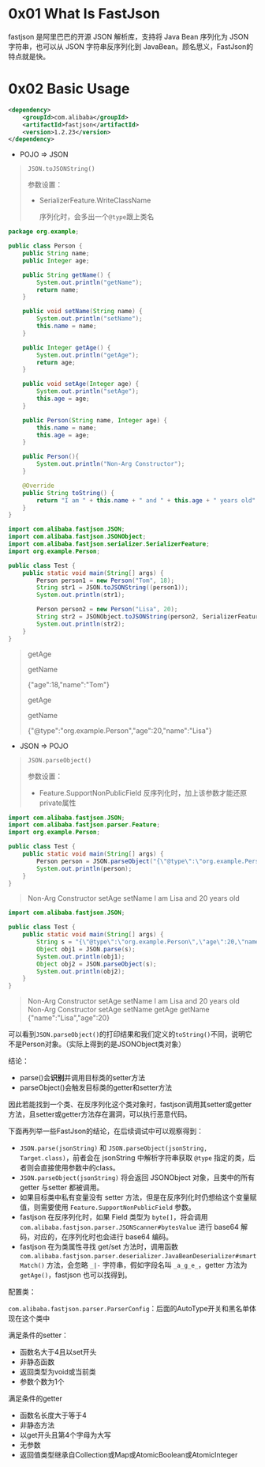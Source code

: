 # 0x01 What Is FastJson

fastjson 是阿里巴巴的开源 JSON 解析库，支持将 Java Bean 序列化为 JSON 字符串，也可以从 JSON 字符串反序列化到 JavaBean。顾名思义，FastJson的特点就是快。

# 0x02 Basic Usage

```xml
<dependency>
    <groupId>com.alibaba</groupId>
    <artifactId>fastjson</artifactId>
    <version>1.2.23</version>
</dependency>
```

* POJO => JSON

> `JSON.toJSONString()`
>
> 参数设置：
>
> * SerializerFeature.WriteClassName
>
>   序列化时，会多出一个`@type`跟上类名

```java
package org.example;

public class Person {
    public String name;
    public Integer age;

    public String getName() {
        System.out.println("getName");
        return name;
    }

    public void setName(String name) {
        System.out.println("setName");
        this.name = name;
    }

    public Integer getAge() {
        System.out.println("getAge");
        return age;
    }

    public void setAge(Integer age) {
        System.out.println("setAge");
        this.age = age;
    }

    public Person(String name, Integer age) {
        this.name = name;
        this.age = age;
    }

    public Person(){
        System.out.println("Non-Arg Constructor");
    }

    @Override
    public String toString() {
        return "I am " + this.name + " and " + this.age + " years old";
    }
}
```

```java
import com.alibaba.fastjson.JSON;
import com.alibaba.fastjson.JSONObject;
import com.alibaba.fastjson.serializer.SerializerFeature;
import org.example.Person;

public class Test {
    public static void main(String[] args) {
        Person person1 = new Person("Tom", 18);
        String str1 = JSON.toJSONString((person1));
        System.out.println(str1);

        Person person2 = new Person("Lisa", 20);
        String str2 = JSONObject.toJSONString(person2, SerializerFeature.WriteClassName);
        System.out.println(str2);
    }
}
```

> getAge
>
> getName
>
> {"age":18,"name":"Tom"}
>
> getAge
>
> getName
>
> {"@type":"org.example.Person","age":20,"name":"Lisa"}

* JSON => POJO

> `JSON.parseObject()`
>
> 参数设置：
>
> * Feature.SupportNonPublicField
>   反序列化时，加上该参数才能还原private属性

```java
import com.alibaba.fastjson.JSON;
import com.alibaba.fastjson.parser.Feature;
import org.example.Person;

public class Test {
    public static void main(String[] args) {
        Person person = JSON.parseObject("{\"@type\":\"org.example.Person\",\"age\":20,\"name\":\"Lisa\"}", Person.class, Feature.SupportNonPublicField);
        System.out.println(person);
    }
}
```

> Non-Arg Constructor
> setAge
> setName
> I am Lisa and 20 years old

```java
import com.alibaba.fastjson.JSON;

public class Test {
    public static void main(String[] args) {
        String s = "{\"@type\":\"org.example.Person\",\"age\":20,\"name\":\"Lisa\"}";
        Object obj1 = JSON.parse(s);
        System.out.println(obj1);
        Object obj2 = JSON.parseObject(s);
        System.out.println(obj2);
    }
}
```

> Non-Arg Constructor
> setAge
> setName
> I am Lisa and 20 years old
> Non-Arg Constructor
> setAge
> setName
> getAge
> getName
> {"name":"Lisa","age":20}

可以看到`JSON.parseObject()`的打印结果和我们定义的`toString()`不同，说明它不是Person对象。（实际上得到的是JSONObject类对象）

结论：

* parse()会**识别**并调用目标类的setter方法
* parseObject()会触发目标类的getter和setter方法

因此若能找到一个类、在反序列化这个类对象时，fastjson调用其setter或getter方法，且setter或getter方法存在漏洞，可以执行恶意代码。

下面再列举一些FastJson的结论，在后续调试中可以观察得到：

* `JSON.parse(jsonString)` 和 `JSON.parseObject(jsonString, Target.class)`，前者会在 jsonString 中解析字符串获取 `@type` 指定的类，后者则会直接使用参数中的class。
* `JSON.parseObject(jsonString)` 将会返回 JSONObject 对象，且类中的所有 getter 与setter 都被调用。
* 如果目标类中私有变量没有 setter 方法，但是在反序列化时仍想给这个变量赋值，则需要使用 `Feature.SupportNonPublicField` 参数。
* fastjson 在反序列化时，如果 Field 类型为 `byte[]`，将会调用`com.alibaba.fastjson.parser.JSONScanner#bytesValue` 进行 base64 解码，对应的，在序列化时也会进行 base64 编码。
* fastjson 在为类属性寻找 get/set 方法时，调用函数 `com.alibaba.fastjson.parser.deserializer.JavaBeanDeserializer#smartMatch()` 方法，会忽略 `_|-` 字符串，假如字段名叫 `_a_g_e_`，getter 方法为 `getAge()`，fastjson 也可以找得到。

配置类：

`com.alibaba.fastjson.parser.ParserConfig`：后面的AutoType开关和黑名单体现在这个类中

满足条件的setter：

* 函数名大于4且以set开头
* 非静态函数
* 返回类型为void或当前类
* 参数个数为1个

满足条件的getter

* 函数名长度大于等于4
* 非静态方法
* 以get开头且第4个字母为大写
* 无参数
* 返回值类型继承自Collection或Map或AtomicBoolean或AtomicInteger







